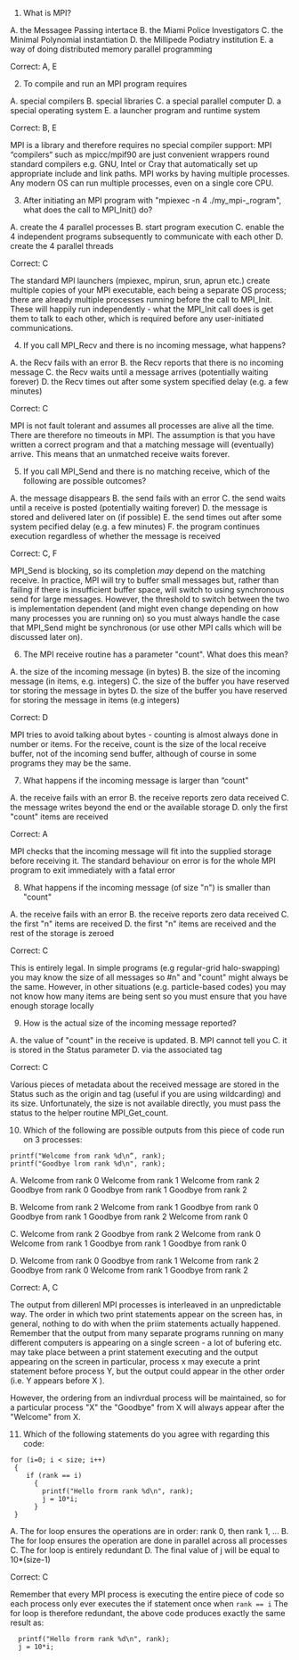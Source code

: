 <!-- Adapted from material by EPCC -->
<!-- https://github.com/EPCCed/archer2-MPI-2020-05-14 -->

1. What is MPI?

A. the Messagee Passing intertace
B. the Miami Police Investigators
C. the Minimal Polynomial instantiation
D. the Millipede Podiatry institution
E. a way of doing distributed memory parallel programming

Correct: A, E

2. To compile and run an MPl program requires

A. special compilers
B. special libraries
C. a special parallel computer
D. a special operating system
E. a launcher program and runtime system

Correct: B, E

 MPI is a library and therefore requires no special compiler support:
 MPI “compilers“ such as mpicc/mpif90 are just convenient wrappers
 round standard compilers e.g. GNU, Intel or Cray that automatically
 set up appropriate include and link paths. MPI works by having
 multiple processes. Any modern OS can run multiple processes, even
 on a single core CPU.

3. After initiating an MPI program with "mpiexec -n 4
./my_mpi-_rogram", what does the call to MPI_Init() do?

A. create the 4 parallel processes
B. start program execution
C. enable the 4 independent programs subsequently to communicate with each other
D. create the 4 parallel threads

Correct: C

The standard MPl launchers (mpiexec, mpirun, srun, aprun etc.) create
multiple copies of your MPI executable, each being a separate OS
process; there are already multiple processes running before the call
to MPI_Init. These will happily run independently - what the MPI_Init 
call does is get them to talk to each other, which is required before
any user-initiated communications.

4. If you call MPI_Recv and there is no incoming message, what happens?

A. the Recv fails with an error
B. the Recv reports that there is no incoming message
C. the Recv waits until a message arrives (potentially waiting forever)
D. the Recv times out after some system specified delay (e.g. a few
minutes)

Correct: C

MPI is not fault tolerant and assumes all processes are alive all the
time. There are therefore no timeouts in MPI. The assumption is that
you have written a correct program and that a matching message will
(eventually) arrive. This means that an unmatched receive waits
forever.

5. If you call MPI_Send and there is no matching receive, which of the
   following are possible outcomes? 
   
A. the message disappears 
B. the send fails with an error
C. the send waits until a receive is posted (potentially waiting forever)
D. the message is stored and delivered later on (if possible)
E. the send times out after some system pecified delay (e.g. a few minutes)
F. the program continues execution regardless of whether the message
is received 

Correct: C, F

MPI_Send is blocking, so its completion *may* depend on the matching
receive. In practice, MPI will try to buffer small messages but,
rather than failing if there is insufficient buffer space, will switch
to using synchronous send for large messages. However, the threshold
to switch between the two is implementation dependent (and might even
change depending on how many processes you are running on) so you must
always handle the case that MPI_Send might be synchronous (or use
other MPI calls which will be discussed later on).

6. The MPI receive routine has a parameter "count". What does this mean?

A. the size of the incoming message (in bytes)
B. the size of the incoming message (in items, e.g. integers)
C. the size of the buffer you have reserved tor storing the message in bytes
D. the size of the buffer you have reserved for storing the message in items (e.g integers)

Correct: D

MPI tries to avoid talking about bytes - counting is almost always
done in number or items. For the receive, count is the size of the
local receive buffer, not of the incoming send buffer, although of
course in some programs they may be the same. 

7. What happens if the incoming message is larger than “count"

A. the receive fails with an error
B. the receive reports zero data received
C. the message writes beyond the end or the available storage
D. only the first "count" items are received 

Correct: A

MPI checks that the incoming message will fit into the supplied
storage before receiving it. The standard behaviour on error is for
the whole MPI program to exit immediately with a fatal error

8. What happens if the incoming message (of size "n") is smaller than "count"

A. the receive fails with an error
B. the receive reports zero data received
C. the first "n" items are received
D. the first "n" items are received and the rest of the storage is zeroed

Correct: C

This is entirely legal. In simple programs (e.g regular-grid
halo-swapping) you may know the size of all messages so #n" and
"count" might always be the same. However, in other situations
(e.g. particle-based codes) you may not know how many items are being
sent so you must ensure that you have enough storage locally

9. How is the actual size of the incoming message reported?

A. the value of "count" in the receive is updated.
B. MPI cannot tell you
C. it is stored in the Status parameter
D. via the associated tag

Correct: C

Various pieces of metadata about the received message are stored in
the Status such as the origin and tag (useful if you are using
wildcarding) and its size. Unfortunately, the size is not available
directly, you must pass the status to the helper routine MPI_Get_count.

10. Which of the following are possible outputs from this piece of
    code run on 3 processes: 

```
printf("Welcome from rank %d\n“, rank);
printf("Goodbye lrom rank %d\n", rank);
```

A.  Welcome from rank 0
    Welcome from rank 1
    Welcome from rank 2
    Goodbye from rank 0
    Goodbye from rank 1
    Goodbye from rank 2

B.  Welcome from rank 2
    Welcome from rank 1
    Goodbye from rank 0
    Goodbye from rank 1
    Goodbye from rank 2
    Welcome from rank 0

C.  Welcome from rank 2
    Goodbye from rank 2
    Welcome from rank 0
    Welcome from rank 1
    Goodbye from rank 1
    Goodbye from rank 0

D.  Welcome from rank 0
    Goodbye from rank 1
    Welcome from rank 2
    Goodbye from rank 0
    Welcome from rank 1
    Goodbye from rank 2

Correct: A, C

The output from dillerenl MPI processes is interleaved in an
unpredictable way. The order in which two print statements appear on
the screen has, in general, nothing to do with when the priim
statements actually happened. Remember that the output from many 
separate programs running on many different computers is appearing on a
single screen - a lot of bufering etc. may take place between a print
statement executing and the output appearing on the screen in
particular, process x may execute a print statement before 
process Y, but the output could appear in the other order (i.e. Y
appears before X ).

However, the ordering from an indivrdual process will be maintained,
so for a particular process "X" the "Goodbye" from X will always
appear after the "Welcome" from X. 

11. Which of the following statements do you agree with regarding this code:

```
for (i=0; i < size; i++)
 { 
    if (rank == i)
      {
        printf("Hello frorm rank %d\n", rank);
        j = 10*i;
      }
 }
```

A. The for loop ensures the operations are in order: rank 0, then rank
1, ...
B. The for loop ensures the operation are done in parallel across all processes
C. The for loop is entirely redundant
D. The final value of j will be equal to 10*(size-1)

Correct: C

 Remember that every MPI process is executing the entire piece of code
 so each process only ever executes the if statement once when `rank ==
 i` The for loop is therefore
redundant, the above code produces exactly the same result as:

```
  printf("Hello frorm rank %d\n", rank);
  j = 10*i;
```
